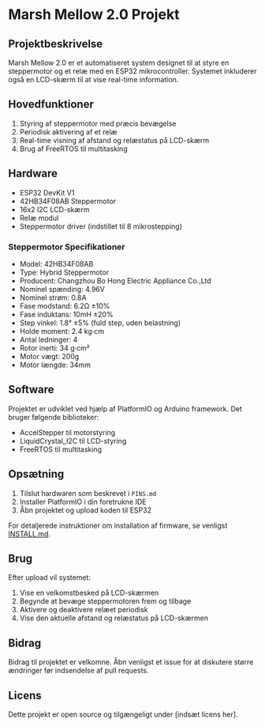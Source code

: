 # Marsh Mellow 2.0 Projekt

## Projektbeskrivelse
Marsh Mellow 2.0 er et automatiseret system designet til at styre en steppermotor og et relæ med en ESP32 mikrocontroller. Systemet inkluderer også en LCD-skærm til at vise real-time information.

## Hovedfunktioner
1. Styring af steppermotor med præcis bevægelse
2. Periodisk aktivering af et relæ
3. Real-time visning af afstand og relæstatus på LCD-skærm
4. Brug af FreeRTOS til multitasking

## Hardware
- ESP32 DevKit V1
- 42HB34F08AB Steppermotor
- 16x2 I2C LCD-skærm
- Relæ modul
- Steppermotor driver (indstillet til 8 mikrostepping)

### Steppermotor Specifikationer
- Model: 42HB34F08AB
- Type: Hybrid Steppermotor
- Producent: Changzhou Bo Hong Electric Appliance Co.,Ltd
- Nominel spænding: 4.96V
- Nominel strøm: 0.8A
- Fase modstand: 6.2Ω ±10%
- Fase induktans: 10mH ±20%
- Step vinkel: 1.8° ±5% (fuld step, uden belastning)
- Holde moment: 2.4 kg·cm
- Antal ledninger: 4
- Rotor inerti: 34 g·cm²
- Motor vægt: 200g
- Motor længde: 34mm

## Software
Projektet er udviklet ved hjælp af PlatformIO og Arduino framework. Det bruger følgende biblioteker:
- AccelStepper til motorstyring
- LiquidCrystal_I2C til LCD-styring
- FreeRTOS til multitasking

## Opsætning
1. Tilslut hardwaren som beskrevet i `PINS.md`
2. Installer PlatformIO i din foretrukne IDE
3. Åbn projektet og upload koden til ESP32

For detaljerede instruktioner om installation af firmware, se venligst [INSTALL.md](INSTALL.md).

## Brug
Efter upload vil systemet:
1. Vise en velkomstbesked på LCD-skærmen
2. Begynde at bevæge steppermotoren frem og tilbage
3. Aktivere og deaktivere relæet periodisk
4. Vise den aktuelle afstand og relæstatus på LCD-skærmen

## Bidrag
Bidrag til projektet er velkomne. Åbn venligst et issue for at diskutere større ændringer før indsendelse af pull requests.

## Licens
Dette projekt er open source og tilgængeligt under [indsæt licens her].

